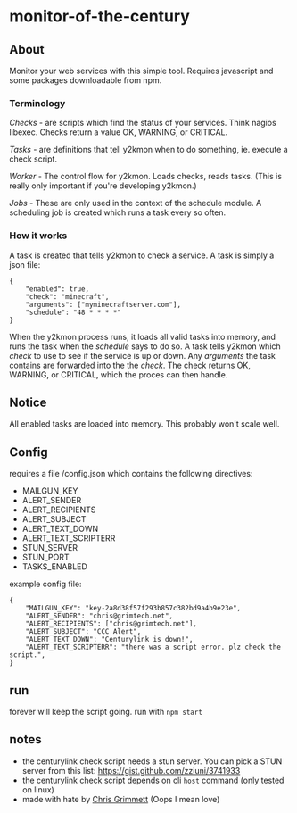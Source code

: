 # monitor-of-the-century

## About

Monitor your web services with this simple tool. Requires javascript and some packages downloadable from npm.


### Terminology

*Checks* - are scripts which find the status of your services. Think nagios libexec. Checks return a value OK, WARNING, or CRITICAL.

*Tasks* - are definitions that tell y2kmon when to do something, ie. execute a check script.

*Worker* - The control flow for y2kmon. Loads checks, reads tasks. (This is really only important if you're developing y2kmon.)

*Jobs* - These are only used in the context of the schedule module. A scheduling job is created which runs a task every so often.


### How it works

A task is created that tells y2kmon to check a service. A task is simply a json file:

    {
        "enabled": true,
        "check": "minecraft",
        "arguments": ["myminecraftserver.com"],
        "schedule": "48 * * * *"
    }
    
When the y2kmon process runs, it loads all valid tasks into memory, and runs the task when the *schedule* says to do so. A task tells y2kmon which *check* to use to see if the service is up or down. Any *arguments* the task contains are forwarded into the the *check*. The check returns OK, WARNING, or CRITICAL, which the proces can then handle.


## Notice

All enabled tasks are loaded into memory. This probably won't scale well.

    
## Config

requires a file /config.json which contains the following directives:

  - MAILGUN_KEY
  - ALERT_SENDER
  - ALERT_RECIPIENTS
  - ALERT_SUBJECT
  - ALERT_TEXT_DOWN
  - ALERT_TEXT_SCRIPTERR
  - STUN_SERVER
  - STUN_PORT
  - TASKS_ENABLED

example config file:

    {
        "MAILGUN_KEY": "key-2a8d38f57f293b857c382bd9a4b9e23e",
        "ALERT_SENDER": "chris@grimtech.net",
        "ALERT_RECIPIENTS": ["chris@grimtech.net"],
        "ALERT_SUBJECT": "CCC Alert",
        "ALERT_TEXT_DOWN": "Centurylink is down!",
        "ALERT_TEXT_SCRIPTERR": "there was a script error. plz check the script.",
    }


## run 

forever will keep the script going. run with `npm start`


## notes

  - the centurylink check script needs a stun server. You can pick a STUN server from this list: https://gist.github.com/zziuni/3741933
  - the centurylink check script depends on cli `host` command (only tested on linux)
  - made with hate by [Chris Grimmett] (Oops I mean love)


[forever]:https://www.npmjs.com/package/forever
[Chris Grimmett]:http://grimtech.net/about
